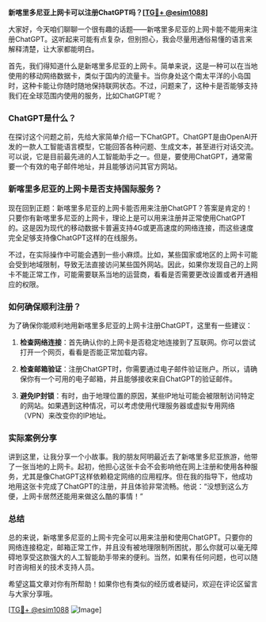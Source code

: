 **新喀里多尼亚上网卡可以注册ChatGPT吗？[[TG💪+ @esim1088](https://t.me/s/esim1088)]**

大家好，今天咱们聊聊一个很有趣的话题——新喀里多尼亚的上网卡能不能用来注册ChatGPT。这听起来可能有点复杂，但别担心，我会尽量用通俗易懂的语言来解释清楚，让大家都能明白。

首先，我们得知道什么是新喀里多尼亚的上网卡。简单来说，这是一种可以在当地使用的移动网络数据卡，类似于国内的流量卡。当你身处这个南太平洋的小岛国时，这种卡能让你随时随地保持联网状态。不过，问题来了，这种卡是否能够支持我们在全球范围内使用的服务，比如ChatGPT呢？

### ChatGPT是什么？

在探讨这个问题之前，先给大家简单介绍一下ChatGPT。ChatGPT是由OpenAI开发的一款人工智能语言模型，它能回答各种问题、生成文本，甚至进行对话交流。可以说，它是目前最先进的人工智能助手之一。但是，要使用ChatGPT，通常需要一个有效的电子邮件地址，并且能够访问其官方网站。

### 新喀里多尼亚的上网卡是否支持国际服务？

现在回到正题：新喀里多尼亚的上网卡能否用来注册ChatGPT？答案是肯定的！只要你有新喀里多尼亚的上网卡，理论上是可以用来注册并正常使用ChatGPT的。这是因为现代的移动数据卡普遍支持4G或更高速度的网络连接，而这些速度完全足够支持像ChatGPT这样的在线服务。

不过，在实际操作中可能会遇到一些小麻烦。比如，某些国家或地区的上网卡可能会受到地域限制，导致无法直接访问某些国外网站。因此，如果你发现自己的上网卡不能正常工作，可能需要联系当地的运营商，看看是否需要更改设置或者开通相应的权限。

### 如何确保顺利注册？

为了确保你能顺利地用新喀里多尼亚的上网卡注册ChatGPT，这里有一些建议：

1. **检查网络连接**：首先确认你的上网卡是否稳定地连接到了互联网。你可以尝试打开一个网页，看看是否能正常加载内容。
   
2. **检查邮箱验证**：注册ChatGPT时，你需要通过电子邮件验证账户。所以，请确保你有一个可用的电子邮箱，并且能够接收来自ChatGPT的验证邮件。

3. **避免IP封锁**：有时，由于地理位置的原因，某些IP地址可能会被限制访问特定的网站。如果遇到这种情况，可以考虑使用代理服务器或虚拟专用网络（VPN）来改变你的IP地址。

### 实际案例分享

讲到这里，让我分享一个小故事。我的朋友阿明最近去了新喀里多尼亚旅游，他带了一张当地的上网卡。起初，他担心这张卡会不会影响他在网上注册和使用各种服务，尤其是像ChatGPT这样依赖稳定网络的应用程序。但在我的指导下，他成功地用这张卡完成了ChatGPT的注册，并且体验非常流畅。他说：“没想到这么方便，上网卡居然还能用来做这么酷的事情！”

### 总结

总的来说，新喀里多尼亚的上网卡完全可以用来注册和使用ChatGPT。只要你的网络连接稳定，邮箱正常工作，并且没有被地理限制所困扰，那么你就可以毫无障碍地享受这款强大的人工智能助手带来的便利。当然，如果有任何问题，也可以随时咨询相关的技术支持人员。

希望这篇文章对你有所帮助！如果你也有类似的经历或者疑问，欢迎在评论区留言与大家分享哦。

[[TG💪+ @esim1088](https://t.me/s/esim1088) ![Image](https://i.postimg.cc/4NQfJmqS/Snipaste-2025-05-13-00-14-12.png)]